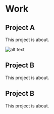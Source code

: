 # Work

## Project A

This project is about.

![alt text](steph/vangogh.png "Logo Title Text 1")

## Project B

This project is about.

## Project B

This project is about.
